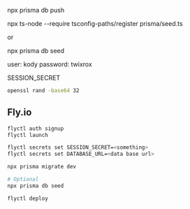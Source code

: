 npx prisma db push

npx ts-node --require tsconfig-paths/register prisma/seed.ts

or

npx prisma db seed

user: kody
password: twixrox

SESSION_SECRET

```bash
openssl rand -base64 32
```

## Fly.io

```bash
flyctl auth signup
flyctl launch

flyctl secrets set SESSION_SECRET=<something>
flyctl secrets set DATABASE_URL=<data base url>

npx prisma migrate dev

# Optional
npx prisma db seed

flyctl deploy
```
